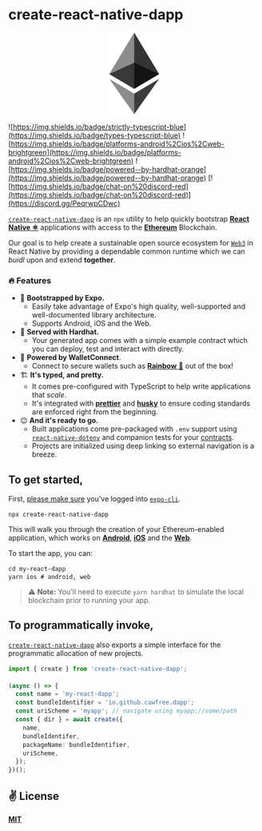 # create-react-native-dapp

<p align="center">
  <img src="public/logo.png" width="100" />
</p>

![https://img.shields.io/badge/strictly-typescript-blue](https://img.shields.io/badge/types-typescript-blue)
![https://img.shields.io/badge/platforms-android%2Cios%2Cweb-brightgreen](https://img.shields.io/badge/platforms-android%2Cios%2Cweb-brightgreen)
![https://img.shields.io/badge/powered--by-hardhat-orange](https://img.shields.io/badge/powered--by-hardhat-orange)
[![https://img.shields.io/badge/chat-on%20discord-red](https://img.shields.io/badge/chat-on%20discord-red)](https://discord.gg/PeqrwpCDwc)

[`create-react-native-dapp`](https://github.com/cawfree/create-react-native-dapp) is an `npx` utility to help quickly bootstrap [**React Native ⚛️**](https://reactnative.dev) applications with access to the [**Ethereum**](https://ethereum.org) Blockchain.

Our goal is to help create a sustainable open source ecosystem for [`Web3`](https://github.com/ethereum/web3.js/) in React Native by providing a dependable common runtime which we can _buidl_ upon and extend **together**.

### 🔥 Features

- 🚀 **Bootstrapped by Expo.**
  - Easily take advantage of Expo's high quality, well-supported and well-documented library architecture.
  - Supports Android, iOS and the Web.
- 👷 **Served with Hardhat.**
  - Your generated app comes with a simple example contract which you can deploy, test and interact with directly.
- 👛 **Powered by WalletConnect**.
  - Connect to secure wallets such as [**Rainbow** 🌈](https://github.com/rainbow-me/rainbow) out of the box!
- 🏗️ **It's typed, and pretty.**
  - It comes pre-configured with TypeScript to help write applications that _scale_.
  - It's integrated with [**prettier**](https://prettier.io/) and [**husky**](https://github.com/typicode/husky) to ensure coding standards are enforced right from the beginning.
- 😉 **And it's ready to go.**
  - Built applications come pre-packaged with `.env` support using [`react-native-dotenv`](https://github.com/goatandsheep/react-native-dotenv) and companion tests for your [contracts](https://ethereum.org/en/learn/).
  - Projects are initialized using deep linking so external navigation is a breeze.

## To get started,

First, [please make sure](https://forums.expo.io/t/newly-created-app-crashes-on-ios-sim/45566) you've logged into [`expo-cli`](https://docs.expo.io/workflow/expo-cli/).

```
npx create-react-native-dapp
```

This will walk you through the creation of your Ethereum-enabled application, which works on [**Android**](https://reactnative.dev), [**iOS**](https://reactnative.dev) and the [**Web**](https://github.com/necolas/react-native-web).

To start the app, you can:

```
cd my-react-dapp
yarn ios # android, web
```

> ⚠️ **Note:** You'll need to execute `yarn hardhat` to simulate the local blockchain prior to running your app.

## To programmatically invoke,

[`create-react-native-dapp`](https://github.com/cawfree/create-react-native-dapp) also exports a simple interface for the programmatic allocation of new projects.

```ts
import { create } from 'create-react-native-dapp';

(async () => {
  const name = 'my-react-dapp';
  const bundleIdentifier = 'io.github.cawfree.dapp';
  const uriScheme = 'myapp'; // navigate using myapp://some/path
  const { dir } = await create({
    name,
    bundleIdentifer,
    packageName: bundleIdentifier,
    uriScheme,
  });
})();
```

## ✌️ License

[**MIT**](./LICENSE)

